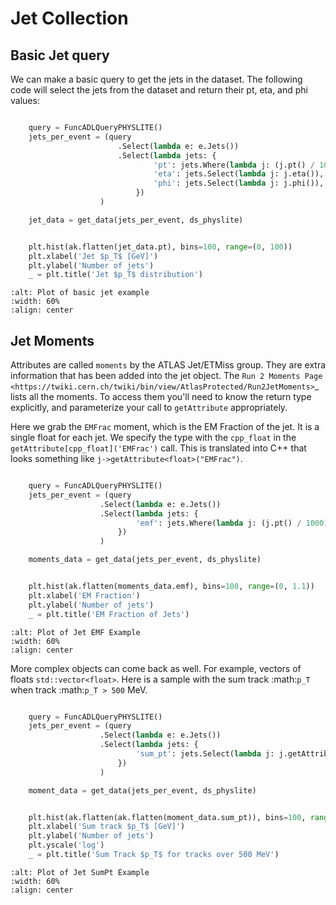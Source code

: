 # Jet Collection

## Basic Jet query

We can make a basic query to get the jets in the dataset. The following code will select the jets from the dataset and return their pt, eta, and phi values:

```python

    query = FuncADLQueryPHYSLITE()
    jets_per_event = (query
                        .Select(lambda e: e.Jets())
                        .Select(lambda jets: {
                                'pt': jets.Where(lambda j: (j.pt() / 1000 > 30)).Select(lambda j: j.pt() / 1000),
                                'eta': jets.Select(lambda j: j.eta()),
                                'phi': jets.Select(lambda j: j.phi()),
                            })
                    )

    jet_data = get_data(jets_per_event, ds_physlite)

```

```python

    plt.hist(ak.flatten(jet_data.pt), bins=100, range=(0, 100))
    plt.xlabel('Jet $p_T$ [GeV]')
    plt.ylabel('Number of jets')
    _ = plt.title('Jet $p_T$ distribution')

```

```{figure} img/jet_1.png
:alt: Plot of basic jet example
:width: 60%
:align: center
```

## Jet Moments

Attributes are called `moments` by the ATLAS Jet/ETMiss group. They are extra information that has been added into the jet object. 
The `Run 2 Moments Page <https://twiki.cern.ch/twiki/bin/view/AtlasProtected/Run2JetMoments>`_ lists all the moments. 
To access them you'll need to know the return type explicitly, and parameterize your call to ``getAttribute`` appropriately.

Here we grab the ``EMFrac`` moment, which is the EM Fraction of the jet. It is a single float for each jet. 
We specify the type with the ``cpp_float`` in the ``getAttribute[cpp_float]('EMFrac')`` call.
This is translated into C++ that looks something like ``j->getAttribute<float>("EMFrac")``.

```python

    query = FuncADLQueryPHYSLITE()
    jets_per_event = (query
                    .Select(lambda e: e.Jets())
                    .Select(lambda jets: {
                            'emf': jets.Where(lambda j: (j.pt() / 1000) > 30).Select(lambda j: j.getAttribute[cpp_float]('EMFrac')),
                        })
                    )

    moments_data = get_data(jets_per_event, ds_physlite)

```

```python

    plt.hist(ak.flatten(moments_data.emf), bins=100, range=(0, 1.1))
    plt.xlabel('EM Fraction')
    plt.ylabel('Number of jets')
    _ = plt.title('EM Fraction of Jets')

```

```{figure} img/jet_2.png
:alt: Plot of Jet EMF Example
:width: 60%
:align: center
```

More complex objects can come back as well. For example, vectors of floats ``std::vector<float>``. Here is a sample with the sum track :math:`p_T` when track :math:`p_T > 500` MeV.

```python

    query = FuncADLQueryPHYSLITE()
    jets_per_event = (query
                    .Select(lambda e: e.Jets())
                    .Select(lambda jets: {
                            'sum_pt': jets.Select(lambda j: j.getAttribute[cpp_vfloat]('SumPtTrkPt500') / 1000)
                        })
                    )

    moment_data = get_data(jets_per_event, ds_physlite)

```

```python

    plt.hist(ak.flatten(ak.flatten(moment_data.sum_pt)), bins=100, range=(0, 4))
    plt.xlabel('Sum track $p_T$ [GeV]')
    plt.ylabel('Number of jets')
    plt.yscale('log')
    _ = plt.title('Sum Track $p_T$ for tracks over 500 MeV')

```

```{figure} img/jet_3.png
:alt: Plot of Jet SumPt Example
:width: 60%
:align: center
```